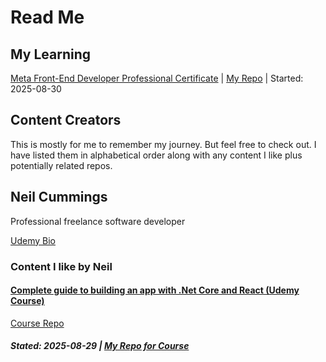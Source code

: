 # Read Me

## My Learning

[Meta Front-End Developer Professional Certificate](https://www.coursera.org/professional-certificates/meta-front-end-developer) | [My Repo](https://github.com/jr-kincaid/coursera-introduction-to-front-end-development) | Started: 2025-08-30

## Content Creators

This is mostly for me to remember my journey. But feel free to check out. I have listed them in alphabetical order along with any content I like plus potentially related repos.

## Neil Cummings

Professional freelance software developer

[Udemy Bio](https://www.udemy.com/user/neil-cummings-2/)

### Content I like by Neil

#### [Complete guide to building an app with .Net Core and React (Udemy Course)](https://www.udemy.com/course/complete-guide-to-building-an-app-with-net-core-and-react)

[Course Repo](https://github.com/trycatchlearn/reactivities)

##### Stated: 2025-08-29 | [My Repo for Course](https://github.com/jr-kincaid/Reactivities)